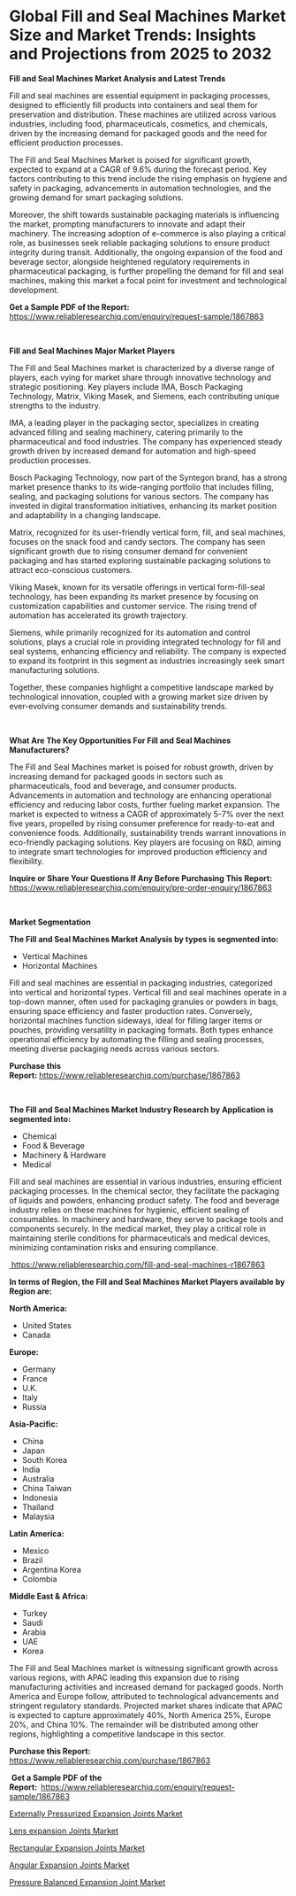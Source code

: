 <p><h1>Global Fill and Seal Machines Market Size and Market Trends: Insights and Projections from 2025 to 2032</h1></p><p><strong>Fill and Seal Machines Market Analysis and Latest Trends</strong></p>
<p><p>Fill and seal machines are essential equipment in packaging processes, designed to efficiently fill products into containers and seal them for preservation and distribution. These machines are utilized across various industries, including food, pharmaceuticals, cosmetics, and chemicals, driven by the increasing demand for packaged goods and the need for efficient production processes.</p><p>The Fill and Seal Machines Market is poised for significant growth, expected to expand at a CAGR of 9.6% during the forecast period. Key factors contributing to this trend include the rising emphasis on hygiene and safety in packaging, advancements in automation technologies, and the growing demand for smart packaging solutions.</p><p>Moreover, the shift towards sustainable packaging materials is influencing the market, prompting manufacturers to innovate and adapt their machinery. The increasing adoption of e-commerce is also playing a critical role, as businesses seek reliable packaging solutions to ensure product integrity during transit. Additionally, the ongoing expansion of the food and beverage sector, alongside heightened regulatory requirements in pharmaceutical packaging, is further propelling the demand for fill and seal machines, making this market a focal point for investment and technological development.</p></p>
<p><strong>Get a Sample PDF of the Report:&nbsp;</strong> <a href="https://www.reliableresearchiq.com/enquiry/request-sample/1867863?utm_campaign=1123&utm_medium=2&utm_source=Github&utm_content=ia&utm_term=10042025&utm_id=fill-and-seal-machines">https://www.reliableresearchiq.com/enquiry/request-sample/1867863</a></p>
<p>&nbsp;</p>
<p><strong>Fill and Seal Machines Major Market Players</strong></p>
<p><p>The Fill and Seal Machines market is characterized by a diverse range of players, each vying for market share through innovative technology and strategic positioning. Key players include IMA, Bosch Packaging Technology, Matrix, Viking Masek, and Siemens, each contributing unique strengths to the industry.</p><p>IMA, a leading player in the packaging sector, specializes in creating advanced filling and sealing machinery, catering primarily to the pharmaceutical and food industries. The company has experienced steady growth driven by increased demand for automation and high-speed production processes.</p><p>Bosch Packaging Technology, now part of the Syntegon brand, has a strong market presence thanks to its wide-ranging portfolio that includes filling, sealing, and packaging solutions for various sectors. The company has invested in digital transformation initiatives, enhancing its market position and adaptability in a changing landscape.</p><p>Matrix, recognized for its user-friendly vertical form, fill, and seal machines, focuses on the snack food and candy sectors. The company has seen significant growth due to rising consumer demand for convenient packaging and has started exploring sustainable packaging solutions to attract eco-conscious customers.</p><p>Viking Masek, known for its versatile offerings in vertical form-fill-seal technology, has been expanding its market presence by focusing on customization capabilities and customer service. The rising trend of automation has accelerated its growth trajectory.</p><p>Siemens, while primarily recognized for its automation and control solutions, plays a crucial role in providing integrated technology for fill and seal systems, enhancing efficiency and reliability. The company is expected to expand its footprint in this segment as industries increasingly seek smart manufacturing solutions.</p><p>Together, these companies highlight a competitive landscape marked by technological innovation, coupled with a growing market size driven by ever-evolving consumer demands and sustainability trends.</p></p>
<p>&nbsp;</p>
<p><strong>What Are The Key Opportunities For Fill and Seal Machines Manufacturers?</strong></p>
<p><p>The Fill and Seal Machines market is poised for robust growth, driven by increasing demand for packaged goods in sectors such as pharmaceuticals, food and beverage, and consumer products. Advancements in automation and technology are enhancing operational efficiency and reducing labor costs, further fueling market expansion. The market is expected to witness a CAGR of approximately 5-7% over the next five years, propelled by rising consumer preference for ready-to-eat and convenience foods. Additionally, sustainability trends warrant innovations in eco-friendly packaging solutions. Key players are focusing on R&D, aiming to integrate smart technologies for improved production efficiency and flexibility.</p></p>
<p><strong>Inquire or Share Your Questions If Any Before Purchasing This Report:</strong> <a href="https://www.reliableresearchiq.com/enquiry/pre-order-enquiry/1867863?utm_campaign=1123&utm_medium=2&utm_source=Github&utm_content=ia&utm_term=10042025&utm_id=fill-and-seal-machines">https://www.reliableresearchiq.com/enquiry/pre-order-enquiry/1867863</a></p>
<p>&nbsp;</p>
<p><strong>Market Segmentation</strong></p>
<p><strong>The Fill and Seal Machines Market Analysis by types is segmented into:</strong></p>
<p><ul><li>Vertical Machines</li><li>Horizontal Machines</li></ul></p>
<p><p>Fill and seal machines are essential in packaging industries, categorized into vertical and horizontal types. Vertical fill and seal machines operate in a top-down manner, often used for packaging granules or powders in bags, ensuring space efficiency and faster production rates. Conversely, horizontal machines function sideways, ideal for filling larger items or pouches, providing versatility in packaging formats. Both types enhance operational efficiency by automating the filling and sealing processes, meeting diverse packaging needs across various sectors.</p></p>
<p><strong>Purchase this Report:&nbsp;</strong><a href="https://www.reliableresearchiq.com/purchase/1867863?utm_campaign=1123&utm_medium=2&utm_source=Github&utm_content=ia&utm_term=10042025&utm_id=fill-and-seal-machines">https://www.reliableresearchiq.com/purchase/1867863</a></p>
<p>&nbsp;</p>
<p><strong>The Fill and Seal Machines Market Industry Research by Application is segmented into:</strong></p>
<p><ul><li>Chemical</li><li>Food & Beverage</li><li>Machinery & Hardware</li><li>Medical</li></ul></p>
<p><p>Fill and seal machines are essential in various industries, ensuring efficient packaging processes. In the chemical sector, they facilitate the packaging of liquids and powders, enhancing product safety. The food and beverage industry relies on these machines for hygienic, efficient sealing of consumables. In machinery and hardware, they serve to package tools and components securely. In the medical market, they play a critical role in maintaining sterile conditions for pharmaceuticals and medical devices, minimizing contamination risks and ensuring compliance.</p></p>
<p><a href="https://www.reliableresearchiq.com/fill-and-seal-machines-r1867863?utm_campaign=1123&utm_medium=2&utm_source=Github&utm_content=ia&utm_term=10042025&utm_id=fill-and-seal-machines">&nbsp;https://www.reliableresearchiq.com/fill-and-seal-machines-r1867863</a></p>
<p><strong>In terms of Region, the Fill and Seal Machines Market Players available by Region are:</strong></p>
<p>
    <p> <strong> North America: </strong>
        <ul>
            <li>United States</li>
            <li>Canada</li>
        </ul>
        </p> 
    <p> <strong> Europe: </strong>
        <ul>
            <li>Germany</li>
            <li>France</li>
            <li>U.K.</li>
            <li>Italy</li>
            <li>Russia</li>
        </ul>
        </p> 
    <p> <strong> Asia-Pacific: </strong>
        <ul>
            <li>China</li>
            <li>Japan</li>
            <li>South Korea</li>
            <li>India</li>
            <li>Australia</li>
            <li>China Taiwan</li>
            <li>Indonesia</li>
            <li>Thailand</li>
            <li>Malaysia</li>
        </ul>
        </p> 
    <p> <strong> Latin America: </strong>
        <ul>
            <li>Mexico</li>
            <li>Brazil</li>
            <li>Argentina Korea</li>
            <li>Colombia</li>
        </ul>
        </p> 
    <p> <strong> Middle East & Africa: </strong>
        <ul>
            <li>Turkey</li>
            <li>Saudi</li>
            <li>Arabia</li>
            <li>UAE</li>
            <li>Korea</li>
        </ul>
    </p>
    </p>
<p><p>The Fill and Seal Machines market is witnessing significant growth across various regions, with APAC leading this expansion due to rising manufacturing activities and increased demand for packaged goods. North America and Europe follow, attributed to technological advancements and stringent regulatory standards. Projected market shares indicate that APAC is expected to capture approximately 40%, North America 25%, Europe 20%, and China 10%. The remainder will be distributed among other regions, highlighting a competitive landscape in this sector.</p></p>
<p><strong>Purchase this Report: </strong><a href="https://www.reliableresearchiq.com/purchase/1867863?utm_campaign=1123&utm_medium=2&utm_source=Github&utm_content=ia&utm_term=10042025&utm_id=fill-and-seal-machines">https://www.reliableresearchiq.com/purchase/1867863</a></p>
<p>&nbsp;<strong>Get a Sample PDF of the Report:&nbsp;&nbsp;</strong><a href="https://www.reliableresearchiq.com/enquiry/request-sample/1867863?utm_campaign=1123&utm_medium=2&utm_source=Github&utm_content=ia&utm_term=10042025&utm_id=fill-and-seal-machines">https://www.reliableresearchiq.com/enquiry/request-sample/1867863</a></p>
<p><strong></strong></p>
<p><p><a href="https://github.com/fettycahow90/Market-Research-Report-List-1/blob/main/externally-pressurized-expansion-joints-market.md?utm_campaign=1123&utm_medium=2&utm_source=Github&utm_content=ia&utm_term=10042025&utm_id=fill-and-seal-machines">Externally Pressurized Expansion Joints Market</a></p><p><a href="https://github.com/zahrigayda1h/Market-Research-Report-List-1/blob/main/lens-expansion-joints-market.md?utm_campaign=1123&utm_medium=2&utm_source=Github&utm_content=ia&utm_term=10042025&utm_id=fill-and-seal-machines">Lens expansion Joints Market</a></p><p><a href="https://github.com/JakirUddin511/Market-Research-Report-List-2/blob/main/rectangular-expansion-joints-market.md?utm_campaign=1123&utm_medium=2&utm_source=Github&utm_content=ia&utm_term=10042025&utm_id=fill-and-seal-machines">Rectangular Expansion Joints Market</a></p><p><a href="https://github.com/piskofraisel/Market-Research-Report-List-1/blob/main/angular-expansion-joints-market.md?utm_campaign=1123&utm_medium=2&utm_source=Github&utm_content=ia&utm_term=10042025&utm_id=fill-and-seal-machines">Angular Expansion Joints Market</a></p><p><a href="https://github.com/ChiragRP21/Market-Research-Report-List-7/blob/main/pressure-balanced-expansion-joint-market.md?utm_campaign=1123&utm_medium=2&utm_source=Github&utm_content=ia&utm_term=10042025&utm_id=fill-and-seal-machines">Pressure Balanced Expansion Joint Market</a></p></p>